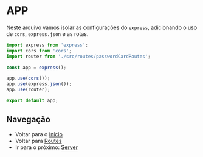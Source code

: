 # APP
Neste arquivo vamos isolar as configurações do `express`, adicionando o uso de `cors`, `express.json` e as rotas.

```ts
import express from 'express';
import cors from 'cors';
import router from './src/routes/passwordCardRoutes';

const app = express();

app.use(cors());
app.use(express.json());
app.use(router);

export default app;
```

## Navegação
* Voltar para o [Início](Documentation.MD)
* Voltar para [Routes](Routes.MD)
* Ir para o próximo: [Server](Server.MD)